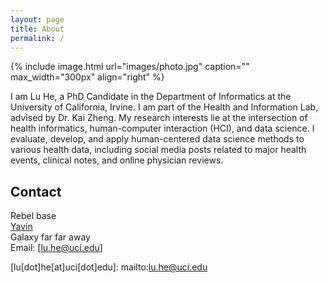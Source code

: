 ```yaml
---
layout: page
title: About
permalink: /
---
```


{% include image.html url="images/photo.jpg" caption="" max_width="300px" align="right" %}

I am Lu He, a PhD Candidate in the Department of Informatics at the University of California, Irvine. I am part of the Health and Information Lab, advised by Dr. Kai Zheng. My research interests lie at the intersection of health informatics, human-computer interaction (HCI), and data science. I evaluate, develop, and apply human-centered data science methods to various health data, including social media posts related to major health events, clinical notes, and online physician reviews. 

## Contact

Rebel base <br />
[Yavin] <br />
Galaxy far far away<br />
Email: [lu.he@uci.edu]


[Yavin]: https://en.wikipedia.org/wiki/Yavin
[lu[dot]he[at]uci[dot]edu]: mailto:lu.he@uci.edu
